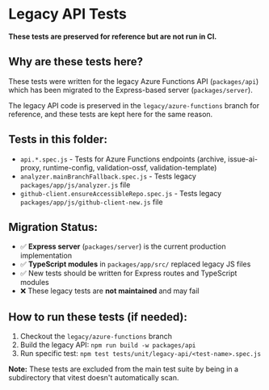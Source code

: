 # Legacy API Tests

**These tests are preserved for reference but are not run in CI.**

## Why are these tests here?

These tests were written for the legacy Azure Functions API (`packages/api`) which has been migrated to the Express-based server (`packages/server`).

The legacy API code is preserved in the `legacy/azure-functions` branch for reference, and these tests are kept here for the same reason.

## Tests in this folder:

- `api.*.spec.js` - Tests for Azure Functions endpoints (archive, issue-ai-proxy, runtime-config, validation-ossf, validation-template)
- `analyzer.mainBranchFallback.spec.js` - Tests legacy `packages/app/js/analyzer.js` file
- `github-client.ensureAccessibleRepo.spec.js` - Tests legacy `packages/app/js/github-client-new.js` file

## Migration Status:

- ✅ **Express server** (`packages/server`) is the current production implementation
- ✅ **TypeScript modules** in `packages/app/src/` replaced legacy JS files
- ✅ New tests should be written for Express routes and TypeScript modules
- ❌ These legacy tests are **not maintained** and may fail

## How to run these tests (if needed):

1. Checkout the `legacy/azure-functions` branch
2. Build the legacy API: `npm run build -w packages/api`
3. Run specific test: `npm test tests/unit/legacy-api/<test-name>.spec.js`

**Note:** These tests are excluded from the main test suite by being in a subdirectory that vitest doesn't automatically scan.
